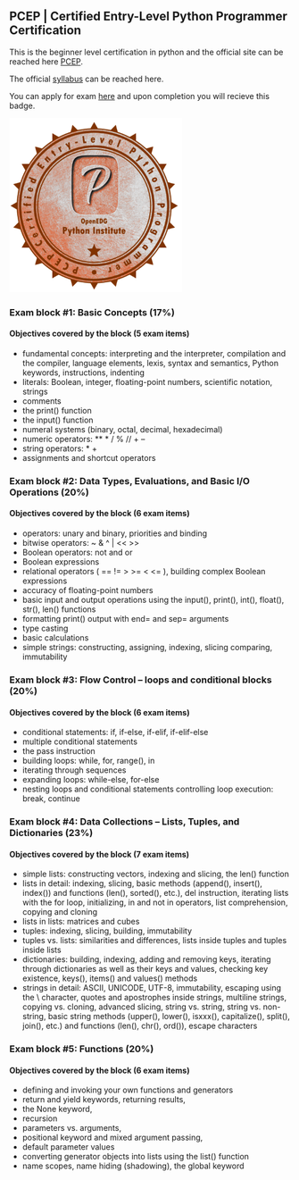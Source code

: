 ## PCEP | Certified Entry-Level Python Programmer Certification

This is the beginner level certification in python and the official site can be reached here [PCEP](https://pythoninstitute.org/certification/pcep-certification-entry-level/).

The official [syllabus](https://pythoninstitute.org/certification/pcep-certification-entry-level/pcep-exam-syllabus/) can be reached here.

You can apply for exam [here](https://edube.org/registration) and upon completion you will recieve this badge.

![PCEP.PNG](/pics/PCEP.PNG)

### Exam block #1: Basic Concepts (17%) 

#### Objectives covered by the block (5 exam items)  
- fundamental concepts: interpreting and the interpreter, compilation and the compiler, language elements, lexis, syntax and semantics, Python keywords, instructions, indenting 
- literals: Boolean, integer, floating-point numbers, scientific notation, strings 
- comments 
- the print() function 
- the input() function 
- numeral systems (binary, octal, decimal, hexadecimal) 
- numeric operators: ** * / % // + – 
- string operators: * + 
- assignments and shortcut operators 

### Exam block #2: Data Types, Evaluations, and Basic I/O Operations (20%) 

#### Objectives covered by the block (6 exam items)  
- operators: unary and binary, priorities and binding 
- bitwise operators: ~ & ^ | << >> 
- Boolean operators: not and or 
- Boolean expressions 
- relational operators ( == != > >= < <= ), building complex Boolean expressions 
- accuracy of floating-point numbers 
- basic input and output operations using the input(), print(), int(), float(), str(), len() functions 
- formatting print() output with end= and sep= arguments 
- type casting 
- basic calculations 
- simple strings: constructing, assigning, indexing, slicing comparing, immutability 

### Exam block #3: Flow Control – loops and conditional blocks (20%) 

#### Objectives covered by the block (6 exam items)  
- conditional statements: if, if-else, if-elif, if-elif-else 
- multiple conditional statements 
- the pass instruction 
- building loops: while, for, range(), in 
- iterating through sequences 
- expanding loops: while-else, for-else 
- nesting loops and conditional statements controlling loop execution: break, continue 

### Exam block #4: Data Collections – Lists, Tuples, and Dictionaries (23%) 

#### Objectives covered by the block (7 exam items)  
- simple lists: constructing vectors, indexing and slicing, the len() function 
- lists in detail: indexing, slicing, basic methods (append(), insert(), index()) and functions (len(), sorted(), etc.), del instruction, iterating lists with the for loop, initializing, in and not in operators, list comprehension, copying and cloning 
- lists in lists: matrices and cubes 
- tuples: indexing, slicing, building, immutability 
- tuples vs. lists: similarities and differences, lists inside tuples and tuples inside lists 
- dictionaries: building, indexing, adding and removing keys, iterating through dictionaries as well as their keys and values, checking key existence, keys(), items() and values() methods 
- strings in detail: ASCII, UNICODE, UTF-8, immutability, escaping using the \ character, quotes and apostrophes inside strings, multiline strings, copying vs. cloning, advanced slicing, string vs. string, string vs. non-string, basic string methods (upper(), lower(), isxxx(), capitalize(), split(), join(), etc.) and functions (len(), chr(), ord()), escape characters 

### Exam block #5: Functions (20%) 

#### Objectives covered by the block (6 exam items)  
- defining and invoking your own functions and generators 
- return and yield keywords, returning results, 
- the None keyword, 
- recursion 
- parameters vs. arguments, 
- positional keyword and mixed argument passing, 
- default parameter values 
- converting generator objects into lists using the list() function 
- name scopes, name hiding (shadowing), the global keyword
